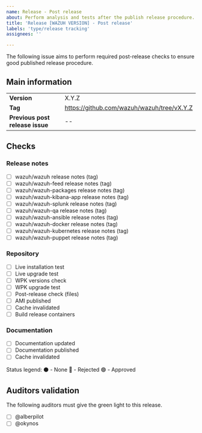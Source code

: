 ```yaml
---
name: Release - Post release 
about: Perform analysis and tests after the publish release procedure.
title: 'Release [WAZUH VERSION] - Post release'
labels: 'type/release tracking'
assignees: ''

---
```


The following issue aims to perform required post-release checks to ensure good published release procedure.

## Main information
|||
| :-- | :-- |
| **Version** | X.Y.Z |
| **Tag** | https://github.com/wazuh/wazuh/tree/vX.Y.Z |
| **Previous post release issue** | -- |


## Checks

### Release notes
- [ ] wazuh/wazuh release notes (tag)
- [ ] wazuh/wazuh-feed release notes (tag)
- [ ] wazuh/wazuh-packages release notes (tag)
- [ ] wazuh/wazuh-kibana-app release notes (tag)
- [ ] wazuh/wazuh-splunk release notes (tag)
- [ ] wazuh/wazuh-qa release notes (tag)
- [ ] wazuh/wazuh-ansible release notes (tag)
- [ ] wazuh/wazuh-docker release notes (tag)
- [ ] wazuh/wazuh-kubernetes release notes (tag)
- [ ] wazuh/wazuh-puppet release notes (tag)

### Repository
- [ ] Live installation test
- [ ] Live upgrade test
- [ ] WPK versions check
- [ ] WPK upgrade test
- [ ] Post-release check (files)
- [ ] AMI published
- [ ] Cache invalidated
- [ ] Build release containers

### Documentation
- [ ] Documentation updated
- [ ] Documentation published
- [ ] Cache invalidated

Status legend:
⚫ - None
🔴 - Rejected
🟢 - Approved

## Auditors validation

The following auditors must give the green light to this release.

- [ ] @alberpilot 
- [ ] @okynos 

